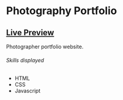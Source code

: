 # Photography Portfolio

## <a href="https://brodeed.github.io/photography-portfolio/">Live Preview</a><br>

Photographer portfolio website.

###### Skills displayed

- HTML
- CSS
- Javascript
